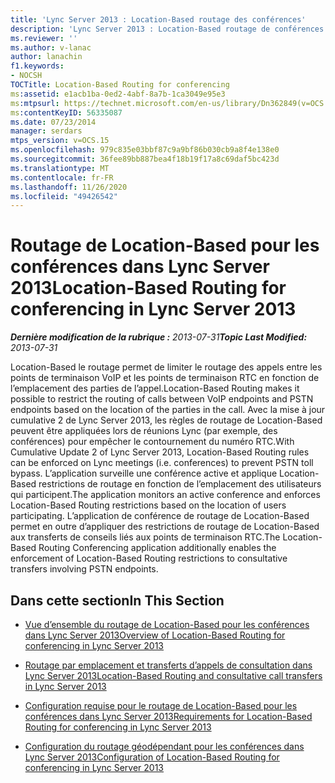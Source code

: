 ```yaml
---
title: 'Lync Server 2013 : Location-Based routage des conférences'
description: 'Lync Server 2013 : Location-Based routage de conférences.'
ms.reviewer: ''
ms.author: v-lanac
author: lanachin
f1.keywords:
- NOCSH
TOCTitle: Location-Based Routing for conferencing
ms:assetid: e1acb1ba-0ed2-4abf-8a7b-1ca3049e95e3
ms:mtpsurl: https://technet.microsoft.com/en-us/library/Dn362849(v=OCS.15)
ms:contentKeyID: 56335087
ms.date: 07/23/2014
manager: serdars
mtps_version: v=OCS.15
ms.openlocfilehash: 979c835e03bbf87c9a9bf86b030cb9a8f4e138e0
ms.sourcegitcommit: 36fee89bb887bea4f18b19f17a8c69daf5bc423d
ms.translationtype: MT
ms.contentlocale: fr-FR
ms.lasthandoff: 11/26/2020
ms.locfileid: "49426542"
---
```

# <a name="location-based-routing-for-conferencing-in-lync-server-2013"></a><span data-ttu-id="51001-103">Routage de Location-Based pour les conférences dans Lync Server 2013</span><span class="sxs-lookup"><span data-stu-id="51001-103">Location-Based Routing for conferencing in Lync Server 2013</span></span>

<div data-xmlns="http://www.w3.org/1999/xhtml">

<div class="topic" data-xmlns="http://www.w3.org/1999/xhtml" data-msxsl="urn:schemas-microsoft-com:xslt" data-cs="https://msdn.microsoft.com/">

<div data-asp="https://msdn2.microsoft.com/asp">



</div>

<div id="mainSection">

<div id="mainBody"><span data-ttu-id="51001-104">

<span> </span></span><span class="sxs-lookup"><span data-stu-id="51001-104">

<span> </span></span></span>

<span data-ttu-id="51001-105">_**Dernière modification de la rubrique :** 2013-07-31_</span><span class="sxs-lookup"><span data-stu-id="51001-105">_**Topic Last Modified:** 2013-07-31_</span></span>

<span data-ttu-id="51001-106">Location-Based le routage permet de limiter le routage des appels entre les points de terminaison VoIP et les points de terminaison RTC en fonction de l’emplacement des parties de l’appel.</span><span class="sxs-lookup"><span data-stu-id="51001-106">Location-Based Routing makes it possible to restrict the routing of calls between VoIP endpoints and PSTN endpoints based on the location of the parties in the call.</span></span> <span data-ttu-id="51001-107">Avec la mise à jour cumulative 2 de Lync Server 2013, les règles de routage de Location-Based peuvent être appliquées lors de réunions Lync (par exemple, des conférences) pour empêcher le contournement du numéro RTC.</span><span class="sxs-lookup"><span data-stu-id="51001-107">With Cumulative Update 2 of Lync Server 2013, Location-Based Routing rules can be enforced on Lync meetings (i.e. conferences) to prevent PSTN toll bypass.</span></span> <span data-ttu-id="51001-108">L’application surveille une conférence active et applique Location-Based restrictions de routage en fonction de l’emplacement des utilisateurs qui participent.</span><span class="sxs-lookup"><span data-stu-id="51001-108">The application monitors an active conference and enforces Location-Based Routing restrictions based on the location of users participating.</span></span> <span data-ttu-id="51001-109">L’application de conférence de routage de Location-Based permet en outre d’appliquer des restrictions de routage de Location-Based aux transferts de conseils liés aux points de terminaison RTC.</span><span class="sxs-lookup"><span data-stu-id="51001-109">The Location-Based Routing Conferencing application additionally enables the enforcement of Location-Based Routing restrictions to consultative transfers involving PSTN endpoints.</span></span>

<div>

## <a name="in-this-section"></a><span data-ttu-id="51001-110">Dans cette section</span><span class="sxs-lookup"><span data-stu-id="51001-110">In This Section</span></span>

  - [<span data-ttu-id="51001-111">Vue d’ensemble du routage de Location-Based pour les conférences dans Lync Server 2013</span><span class="sxs-lookup"><span data-stu-id="51001-111">Overview of Location-Based Routing for conferencing in Lync Server 2013</span></span>](lync-server-2013-overview-of-location-based-routing-for-conferencing.md)

  - [<span data-ttu-id="51001-112">Routage par emplacement et transferts d’appels de consultation dans Lync Server 2013</span><span class="sxs-lookup"><span data-stu-id="51001-112">Location-Based Routing and consultative call transfers in Lync Server 2013</span></span>](lync-server-2013-location-based-routing-and-consultative-call-transfers.md)

  - [<span data-ttu-id="51001-113">Configuration requise pour le routage de Location-Based pour les conférences dans Lync Server 2013</span><span class="sxs-lookup"><span data-stu-id="51001-113">Requirements for Location-Based Routing for conferencing in Lync Server 2013</span></span>](lync-server-2013-requirements-for-location-based-routing-for-conferencing.md)

  - [<span data-ttu-id="51001-114">Configuration du routage géodépendant pour les conférences dans Lync Server 2013</span><span class="sxs-lookup"><span data-stu-id="51001-114">Configuration of Location-Based Routing for conferencing in Lync Server 2013</span></span>](lync-server-2013-configuration-of-location-based-routing-for-conferencing.md)

<span data-ttu-id="51001-115"></div>

</div>

<span> </span>

</div>

</div>

</span><span class="sxs-lookup"><span data-stu-id="51001-115"></div>

</div>

<span> </span>

</div>

</div>

</span></span></div>

